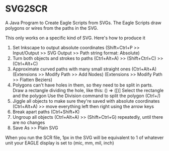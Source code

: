 # SVG2SCR
A Java Program to Create Eagle Scripts from SVGs. The Eagle Scripts draw polygons or wires from the paths in the SVG.

This only works on a specific kind of SVG. Here's how to produce it

1. Set Inkscape to output absolute coordinates
     (Shift+Ctrl+P >> Input/Output >> SVG Output >> Path string format: Absolute)
2. Turn both objects and strokes to paths
     (Ctrl+Alt+A) >> (Shift+Ctrl+C) >> (Ctrl+Alt+C)
3. Approximate curved paths with many small straight ones
     (Ctrl+Alt+A)
     (Extensions >> Modify Path >> Add Nodes)
     (Extensions >> Modify Path >> Flatten Beziers)
4. Polygons can't have holes in them, so they need to be split in parts.
     Draw a rectangle dividing the hole, like this: () => ([)]
     Select the rectangle and the polygon
     Use the Division command to split the polygon (Ctrl+/)
5. Jiggle all objects to make sure they're saved with absolute coordinates
     (Ctrl+Alt+A) >> move everything left then right using the arrow keys
6. Break apart paths
     (Ctrl+Shift+K)
7. Ungroup all objects
     (Ctrl+Alt+A) >> (Shift+Ctrl+G) repeatedly, until there are no changes
8. Save As >> Plain SVG

When you run the SCR file, 1px in the SVG will be equivalent to 1 of whatever
unit your EAGLE display is set to (mic, mm, mil, inch) 
